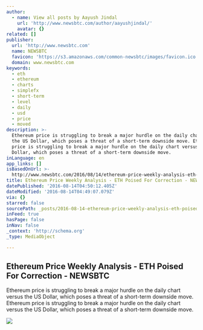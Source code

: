 ```yaml
---
author:
  - name: View all posts by Aayush Jindal
    url: 'http://www.newsbtc.com/author/aayushjindal/'
    avatar: {}
related: []
publisher:
  url: 'http://www.newsbtc.com'
  name: NEWSBTC
  favicon: 'https://s3.amazonaws.com/common-newsbtc/images/favicon.ico'
  domain: www.newsbtc.com
keywords:
  - eth
  - ethereum
  - charts
  - simplefx
  - short-term
  - level
  - daily
  - usd
  - price
  - moved
description: >-
  Ethereum price is struggling to break a major hurdle on the daily chart versus
  the US Dollar, which poses a threat of a short-term downside move. Ethereum
  price is struggling to break a major hurdle on the daily chart versus the US
  Dollar, which poses a threat of a short-term downside move.
inLanguage: en
app_links: []
isBasedOnUrl: >-
  http://www.newsbtc.com/2016/08/14/ethereum-price-weekly-analysis-eth-poised-correction/
title: Ethereum Price Weekly Analysis - ETH Poised For Correction - NEWSBTC
datePublished: '2016-08-14T04:50:12.405Z'
dateModified: '2016-08-14T04:49:07.079Z'
via: {}
starred: false
sourcePath: _posts/2016-08-14-ethereum-price-weekly-analysis-eth-poised-for-correction-.md
inFeed: true
hasPage: false
inNav: false
_context: 'http://schema.org'
_type: MediaObject

---
```

<article style=""><h1>Ethereum Price Weekly Analysis - ETH Poised For Correction - NEWSBTC</h1><p>Ethereum price is struggling to break a major hurdle on the daily chart versus the US Dollar, which poses a threat of a short-term downside move. Ethereum price is struggling to break a major hurdle on the daily chart versus the US Dollar, which poses a threat of a short-term downside move.</p><img src="http://s3.amazonaws.com/main-newsbtc-images/2016/08/14051239/Ethereum11.png" /></article>
